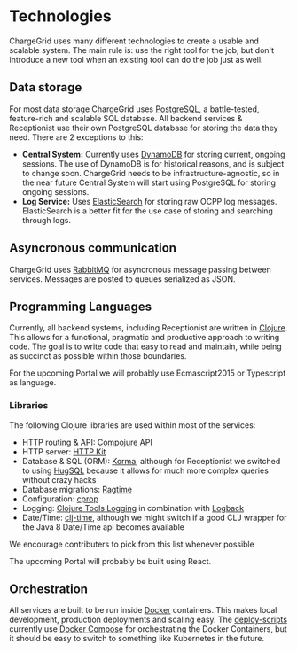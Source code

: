 # Technologies

ChargeGrid uses many different technologies to create a usable and scalable system. The main rule is: use the right tool for the job, but don't introduce a new tool when an existing tool can do the job just as well.

## Data storage

For most data storage ChargeGrid uses [PostgreSQL](https://www.postgresql.org/), a battle-tested, feature-rich and scalable SQL database. All backend services & Receptionist use their own PostgreSQL database for storing the data they need. There are 2 exceptions to this:

- **Central System:** Currently uses [DynamoDB](https://aws.amazon.com/dynamodb/) for storing current, ongoing sessions. The use of DynamoDB is for historical reasons, and is subject to change soon. ChargeGrid needs to be infrastructure-agnostic, so in the near future Central System will start using PostgreSQL for storing ongoing sessions.
- **Log Service:** Uses [ElasticSearch](https://www.elastic.co/products/elasticsearch) for storing raw OCPP log messages. ElasticSearch is a better fit for the use case of storing and searching through logs.

## Asyncronous communication

ChargeGrid uses [RabbitMQ](https://www.rabbitmq.com/) for asyncronous message passing between services. Messages are posted to queues serialized as JSON.

## Programming Languages

Currently, all backend systems, including Receptionist are written in [Clojure](https://clojure.org/). This allows for a functional, pragmatic and productive approach to writing code. The goal is to write code that easy to read and maintain, while being as succinct as possible within those boundaries.

For the upcoming Portal we will probably use Ecmascript2015 or Typescript as language.

### Libraries

The following Clojure libraries are used within most of the services:

- HTTP routing & API: [Compojure API](https://github.com/metosin/compojure-api)
- HTTP server: [HTTP Kit](http://www.http-kit.org/)
- Database & SQL (ORM): [Korma](http://sqlkorma.com/), although for Receptionist we switched to using [HugSQL](https://www.hugsql.org/) because it allows for much more complex queries without crazy hacks
- Database migrations: [Ragtime](https://github.com/weavejester/ragtime)
- Configuration: [cprop](https://github.com/tolitius/cprop)
- Logging: [Clojure Tools Logging](https://github.com/clojure/tools.logging) in combination with [Logback](https://logback.qos.ch/)
- Date/Time: [clj-time](https://github.com/clj-time/clj-time), although we might switch if a good CLJ wrapper for the Java 8 Date/Time api becomes available

We encourage contributers to pick from this list whenever possible

The upcoming Portal will probably be built using React.

## Orchestration

All services are built to be run inside [Docker](https://www.docker.com/) containers. This makes local development, production deployments and scaling easy. The [deploy-scripts](https://github.com/chargegrid/deploy-scripts) currently use [Docker Compose](https://docs.docker.com/compose/) for orchestrating the Docker Containers, but it should be easy to switch to something like Kubernetes in the future.
